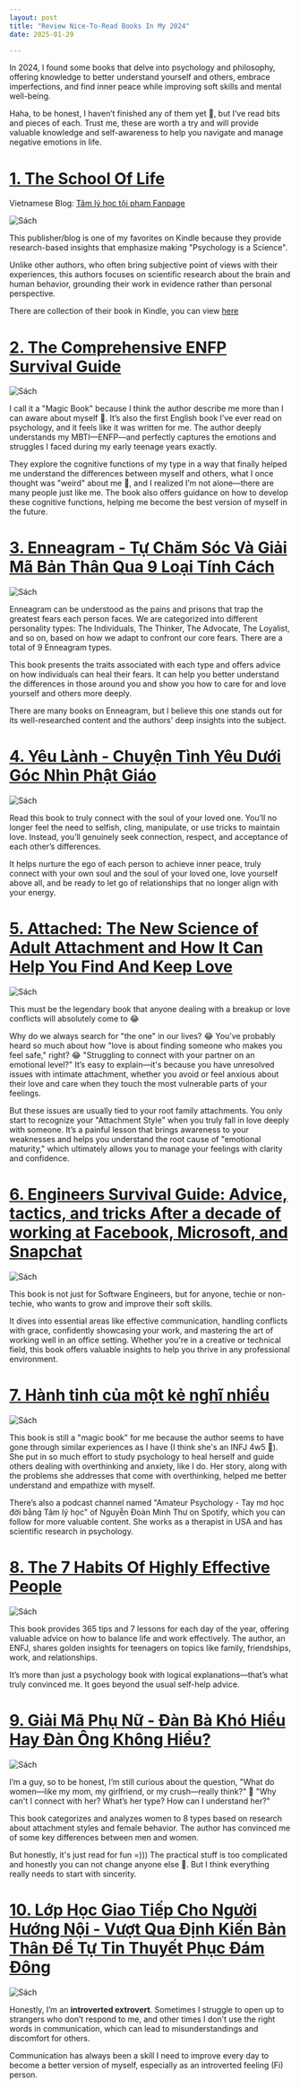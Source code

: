 ```yaml
---
layout: post
title: "Review Nice-To-Read Books In My 2024"
date: 2025-01-29

---
```


In 2024, I found some books that delve into psychology and philosophy, offering knowledge to better understand yourself and others, embrace imperfections, and find inner peace while improving soft skills and mental well-being. 

Haha, to be honest, I haven’t finished any of them yet 🙂, but I’ve read bits and pieces of each. Trust me, these are worth a try and will provide valuable knowledge and self-awareness to help you navigate and manage negative emotions in life.

# [1. The School Of Life](https://www.theschooloflife.com/)

 Vietnamese Blog: [Tâm lý học tội phạm Fanpage](https://www.facebook.com/tamlyhocofficial)

![Sách](https://m.media-amazon.com/images/I/91jfuFTGL9L._SY522_.jpg)

This publisher/blog is one of my favorites on Kindle because they provide research-based insights that emphasize making "Psychology is a Science".

Unlike other authors, who often bring subjective point of views with their experiences, this authors focuses on scientific research about the brain and human behavior, grounding their work in evidence rather than personal perspective.

There are collection of their book in Kindle, you can view [here](https://www.amazon.com/stores/The-School-of-Life/author/B00X7ELRP8)

# [2. The Comprehensive ENFP Survival Guide](https://www.amazon.com/Comprehensive-ENFP-Survival-Guide-ebook/dp/B012DP87ZO)

![Sách](https://m.media-amazon.com/images/I/7171bVP1OvL._SY522_.jpg)

I call it a "Magic Book" because I think the author describe me more than I can aware about myself 🙂. It’s also the first English book I’ve ever read on psychology, and it feels like it was written for me. The author deeply understands my MBTI—ENFP—and perfectly captures the emotions and struggles I faced during my early teenage years exactly.

They explore the cognitive functions of my type in a way that finally helped me understand the differences between myself and others, what I once thought was "weird" about me 🙂, and I realized I’m not alone—there are many people just like me. The book also offers guidance on how to develop these cognitive functions, helping me become the best version of myself in the future.

# [3. Enneagram - Tự Chăm Sóc Và Giải Mã Bản Thân Qua 9 Loại Tính Cách](https://www.fahasa.com/enneagram-tu-cham-soc-va-giai-ma-ban-than-qua-9-loai-tinh-cach.html)

![Sách](https://cdn0.fahasa.com/media/catalog/product/e/n/enneagram3.jpg)

Enneagram can be understood as the pains and prisons that trap the greatest fears each person faces. We are categorized into different personality types: The Individuals, The Thinker, The Advocate, The Loyalist, and so on, based on how we adapt to confront our core fears. There are a total of 9 Enneagram types.

This book presents the traits associated with each type and offers advice on how individuals can heal their fears. It can help you better understand the differences in those around you and show you how to care for and love yourself and others more deeply.

There are many books on Enneagram, but I believe this one stands out for its well-researched content and the authors' deep insights into the subject.

# [4. Yêu Lành - Chuyện Tình Yêu Dưới Góc Nhìn Phật Giáo](https://www.fahasa.com/yeu-lanh-chuyen-tinh-yeu-duoi-goc-nhin-phat-giao.html)

![Sách](https://cdn0.fahasa.com/media/catalog/product/1/_/1_21_30.jpg)

Read this book to truly connect with the soul of your loved one. You’ll no longer feel the need to selfish, cling, manipulate, or use tricks to maintain love. Instead, you’ll genuinely seek connection, respect, and acceptance of each other’s differences. 

It helps nurture the ego of each person to achieve inner peace, truly connect with your own soul and the soul of your loved one, love yourself above all, and be ready to let go of relationships that no longer align with your energy.

# [5. Attached: The New Science of Adult Attachment and How It Can Help You Find And Keep Love](https://www.amazon.com/Attached-Attachment-Find-Keep-Love-Find-ebook/dp/B0049H9AVU)

![Sách](https://m.media-amazon.com/images/I/71iPUheDueL._SY522_.jpg)

This must be the legendary book that anyone dealing with a breakup or love conflicts will absolutely come to 😂

Why do we always search for "the one" in our lives? 😂 You’ve probably heard so much about how "love is about finding someone who makes you feel safe," right? 😂 "Struggling to connect with your partner on an emotional level?" It’s easy to explain—it's because you have unresolved issues with intimate attachment, whether you avoid or feel anxious about their love and care when they touch the most vulnerable parts of your feelings.

But these issues are usually tied to your root family attachments. You only start to recognize your "Attachment Style" when you truly fall in love deeply with someone. It’s a painful lesson that brings awareness to your weaknesses and helps you understand the root cause of "emotional maturity," which ultimately allows you to manage your feelings with clarity and confidence.

# [6. Engineers Survival Guide: Advice, tactics, and tricks After a decade of working at Facebook, Microsoft, and Snapchat](https://www.amazon.com/-/he/Merih-Taze/dp/B0B67PYBD8)

![Sách](https://m.media-amazon.com/images/I/71gWrHGot0L.jpg)

This book is not just for Software Engineers, but for anyone, techie or non-techie, who wants to grow and improve their soft skills.

 It dives into essential areas like effective communication, handling conflicts with grace, confidently showcasing your work, and mastering the art of working well in an office setting. Whether you're in a creative or technical field, this book offers valuable insights to help you thrive in any professional environment.

# [7. Hành tinh của một kẻ nghĩ nhiều](https://www.fahasa.com/hanh-tinh-cua-mot-ke-nghi-nhieu.html)

![Sách](https://www.wowweekend.vn/document_root/upload/articles/image/BrowseContent/New%20Lifestyle/Straight%20No%20Mixer/202305/H%C3%A0nh%20tinh%20c%E1%BB%A7a%20m%E1%BB%99t%20k%E1%BA%BB%20ngh%C4%A9%20nhi%E1%BB%81u/4.jpg)

This book is still a "magic book" for me because the author seems to have gone through similar experiences as I have (I think she's an INFJ 4w5 🙂). She put in so much effort to study psychology to heal herself and guide others dealing with overthinking and anxiety, like I do. Her story, along with the problems she addresses that come with overthinking, helped me better understand and empathize with myself.

There’s also a podcast channel named "Amateur Psychology - Tay mơ học đời bằng Tâm lý học" of Nguyễn Đoàn Minh Thư on Spotify, which you can follow for more valuable content. She works as a therapist in USA and has scientific research in psychology.

# [8. The 7 Habits Of Highly Effective People](https://www.fahasa.com/bi-quyet-ap-dung-7-thoi-quen-cua-ban-tre-thanh-dat-kho-nho.html)

![Sách](https://firstnews.vn/upload/photos/shares/img-giaoduc-net-vn_7_thoi_quen_ban_tre_thanh_dat_2_gd.jpg)

This book provides 365 tips and 7 lessons for each day of the year, offering valuable advice on how to balance life and work effectively. The author, an ENFJ, shares golden insights for teenagers on topics like family, friendships, work, and relationships.

It’s more than just a psychology book with logical explanations—that’s what truly convinced me. It goes beyond the usual self-help advice.

# [9. Giải Mã Phụ Nữ - Đàn Bà Khó Hiểu Hay Đàn Ông Không Hiểu?](https://www.fahasa.com/giai-ma-phu-nu-dan-ba-kho-hieu-hay-dan-ong-khong-hieu.html)

![Sách](https://cdn0.fahasa.com/media/catalog/product/8/9/8935246940495.jpg)

I’m a guy, so to be honest, I’m still curious about the question, "What do women—like my mom, my girlfriend, or my crush—really think?" 🙂 "Why can't I connect with her? What’s her type? How can I understand her?"

This book categorizes and analyzes women to 8 types based on research about attachment styles and female behavior. The author has convinced me of some key differences between men and women.

But honestly, it's just read for fun =))) The practical stuff is too complicated and honestly you can not change anyone else 🙂. But I think everything really needs to start with sincerity.

# [10. Lớp Học Giao Tiếp Cho Người Hướng Nội - Vượt Qua Định Kiến Bản Thân Để Tự Tin Thuyết Phục Đám Đông](https://www.fahasa.com/lop-hoc-giao-tiep-cho-nguoi-huong-noi-vuot-qua-dinh-kien-ban-than-de-tu-tin-thuyet-phuc-dam-dong.html)

![Sách](https://cdn0.fahasa.com/media/catalog/product/b/_/b_a-1_l_p-h_c-giao-ti_p-cho-ng_i-h_ng-n_i.jpg)

Honestly, I’m an **introverted extrovert**. Sometimes I struggle to open up to strangers who don’t respond to me, and other times I don’t use the right words in communication, which can lead to misunderstandings and discomfort for others.

Communication has always been a skill I need to improve every day to become a better version of myself, especially as an introverted feeling (Fi) person.